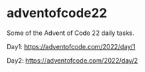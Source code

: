 # adventofcode22
Some of the Advent of Code 22 daily tasks.

Day1: https://adventofcode.com/2022/day/1

Day2: https://adventofcode.com/2022/day/2




